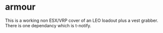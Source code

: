 # armour

This is a working non ESX/VRP cover of an LEO loadout plus a vest grabber. There is one dependancy which is t-notify.
